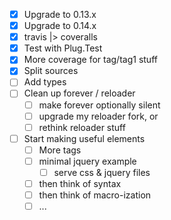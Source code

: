 - [x] Upgrade to 0.13.x
- [x] Upgrade to 0.14.x
- [x] travis |> coveralls
- [x] Test with Plug.Test
- [x] More coverage for tag/tag1 stuff
- [x] Split sources
- [ ] Add types
- [ ] Clean up forever / reloader
  - [ ] make forever optionally silent
  - [ ] upgrade my reloader fork, or
  - [ ] rethink reloader stuff
- [ ] Start making useful elements
  - [ ] More tags
  - [ ] minimal jquery example
    - [ ] serve css & jquery files
  - [ ] then think of syntax
  - [ ] then think of macro-ization
  - [ ] ...
